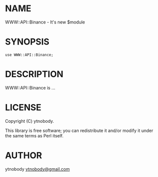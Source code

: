 # NAME

WWW::API::Binance - It's new $module

# SYNOPSIS

    use WWW::API::Binance;

# DESCRIPTION

WWW::API::Binance is ...

# LICENSE

Copyright (C) ytnobody.

This library is free software; you can redistribute it and/or modify
it under the same terms as Perl itself.

# AUTHOR

ytnobody <ytnobody@gmail.com>
